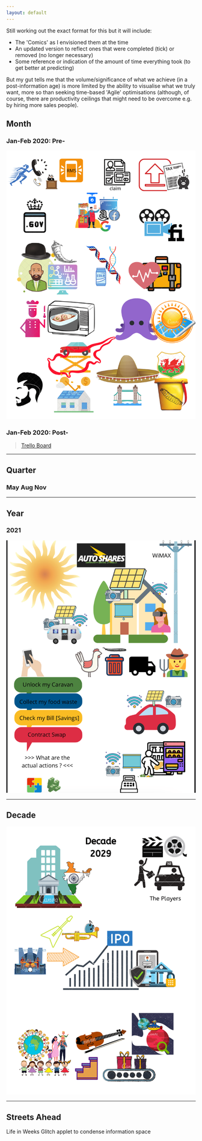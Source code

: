 ```yaml
---
layout: default
---
```


Still working out the exact format for this but it will include:
* The 'Comics' as I envisioned them at the time
* An updated version to reflect ones that were completed (tick) or removed (no longer necessary)
* Some reference or indication of the amount of time everything took (to get better at predicting)

But my gut tells me that the volume/significance of what we achieve (in a post-information age) is more limited by the ability to visualise what we truly want, more so than seeking time-based 'Agile' optimisations (although, of course, there are productivity ceilings that might need to be overcome e.g. by hiring more sales people).


## Month 

### Jan-Feb 2020: Pre-

![](../assets/img/21jan.png)

### Jan-Feb 2020: Post-

<blockquote class="trello-board-compact">
  <a href="https://trello.com/b/reNLd9TF">Trello Board</a>
</blockquote>
<script src="https://p.trellocdn.com/embed.min.js"></script>

***

## Quarter

### May Aug Nov


*** 

## Year

### 2021

![](../assets/img/masterplan-min.png)

***

## Decade 

![](../assets/img/2029.png)

***

## Streets Ahead

Life in Weeks Glitch applet to condense information space